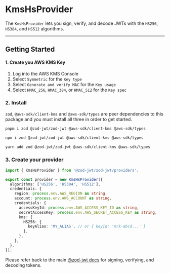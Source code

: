 # KmsHsProvider

The `KmsHsProvider` lets you sign, verify, and decode JWTs with the `HS256`, `HS384`, and `HS512` algorithms.

---

## Getting Started

#### 1. Create you AWS KMS Key

1. Log into the AWS KMS Console
2. Select `Symmetric` for the `Key type`
3. Select `Generate and verify MAC` for the `Key usage`
4. Select `HMAC_256`, `HMAC_384`, or `HMAC_512` for the `Key spec`

### 2. Install

`zod`, `@aws-sdk/client-kms` and `@aws-sdk/types` are peer dependencies to this package and you must install all three in order to get started.

```bash
pnpm i zod @zod-jwt/zod-jwt @aws-sdk/client-kms @aws-sdk/types
```

```bash
npm i zod @zod-jwt/zod-jwt @aws-sdk/client-kms @aws-sdk/types
```

```bash
yarn add zod @zod-jwt/zod-jwt @aws-sdk/client-kms @aws-sdk/types
```

### 3. Create your provider

```ts
import { KmsHsProvider } from '@zod-jwt/zod-jwt/providers';

export const provider = new KmsHsProvider({
  algorithms: ['HS256', 'HS384', 'HS512'],
  credentials: {
    region: process.env.AWS_REGION as string,
    account: process.env.AWS_ACCOUNT as string,
    credentials: {
      accessKeyId: process.env.AWS_ACCESS_KEY_ID as string,
      secretAccessKey: process.env.AWS_SECRET_ACCESS_KEY as string,
      kms: {
        HS256: {
          keyAlias: 'MY_ALIAS', // or { keyId: 'mrk-abcd...' }
        },
      },
    },
  },
});
```

Please refer back to the main [@zod-jwt docs](https://github.com/zod-jwt/zod-jwt) for signing, verifying, and decoding tokens.
